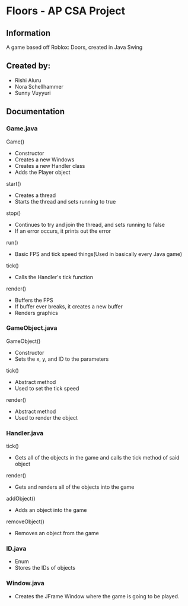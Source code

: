 # Floors - AP CSA Project

## Information
A game based off Roblox: Doors, created in Java Swing

## Created by:
* Rishi Aluru
* Nora Schellhammer
* Sunny Vuyyuri

## Documentation
### Game.java
Game()
* Constructor
* Creates a new Windows 
* Creates a new Handler class
* Adds the Player object

start()
* Creates a thread
* Starts the thread and sets running to true

stop()
* Continues to try and join the thread, and sets running to false
* If an error occurs, it prints out the error

run()
* Basic FPS and tick speed things(Used in basically every Java game)

tick()
* Calls the Handler's tick function

render()
* Buffers the FPS
* If buffer ever breaks, it creates a new buffer
* Renders graphics

### GameObject.java
GameObject()
* Constructor
* Sets the x, y, and ID to the parameters

tick()
* Abstract method
* Used to set the tick speed

render()
* Abstract method
* Used to render the object

### Handler.java
tick()
* Gets all of the objects in the game and calls the tick method of said object

render()
* Gets and renders all of the objects into the game

addObject()
* Adds an object into the game

removeObject()
* Removes an object from the game

### ID.java
* Enum
* Stores the IDs of objects

### Window.java
* Creates the JFrame Window where the game is going to be played.
